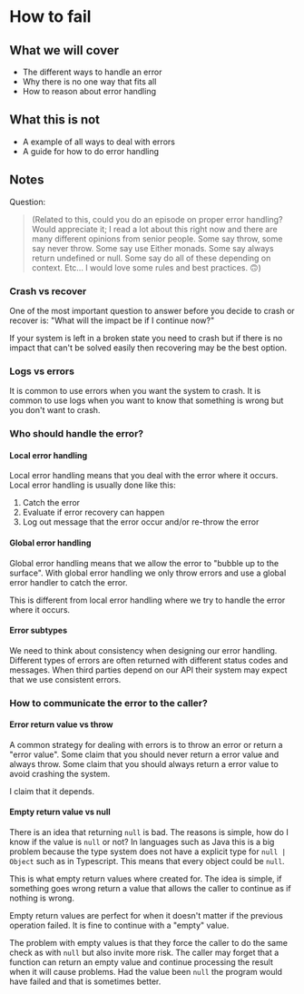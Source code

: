 # How to fail

## What we will cover

- The different ways to handle an error
- Why there is no one way that fits all
- How to reason about error handling

## What this is not

- A example of all ways to deal with errors
- A guide for how to do error handling

## Notes

Question:

> (Related to this, could you do an episode on proper error handling? Would appreciate it; I read a lot about this right now and there are many different opinions from senior people. Some say throw, some say never throw. Some say use Either monads. Some say always return undefined or null. Some say do all of these depending on context. Etc... I would love some rules and best practices. 🙃)

### Crash vs recover

One of the most important question to answer before you decide to crash or recover is:
"What will the impact be if I continue now?"

If your system is left in a broken state you need to crash but if there is no impact that can't be solved easily then recovering may be the best option.

### Logs vs errors

It is common to use errors when you want the system to crash.
It is common to use logs when you want to know that something is wrong but you don't want to crash.

### Who should handle the error?

#### Local error handling

Local error handling means that you deal with the error where it occurs.
Local error handling is usually done like this:

1. Catch the error
2. Evaluate if error recovery can happen
3. Log out message that the error occur and/or re-throw the error

#### Global error handling

Global error handling means that we allow the error to "bubble up to the surface".
With global error handling we only throw errors and use a global error handler to catch the error.

This is different from local error handling where we try to handle the error where it occurs.

#### Error subtypes

We need to think about consistency when designing our error handling.
Different types of errors are often returned with different status codes and messages.
When third parties depend on our API their system may expect that we use consistent errors.

### How to communicate the error to the caller?

#### Error return value vs throw

A common strategy for dealing with errors is to throw an error or return a "error value".
Some claim that you should never return a error value and always throw.
Some claim that you should always return a error value to avoid crashing the system.

I claim that it depends.

#### Empty return value vs null

There is an idea that returning `null` is bad.
The reasons is simple, how do I know if the value is `null` or not?
In languages such as Java this is a big problem because the type system does not have a explicit type for `null | Object` such as in Typescript.
This means that every object could be `null`.

This is what empty return values where created for.
The idea is simple, if something goes wrong return a value that allows the caller to continue as if nothing is wrong.

Empty return values are perfect for when it doesn't matter if the previous operation failed. It is fine to continue with a "empty" value.

The problem with empty values is that they force the caller to do the same check as with `null` but also invite more risk.
The caller may forget that a function can return an empty value and continue processing the result when it will cause problems.
Had the value been `null` the program would have failed and that is sometimes better.
